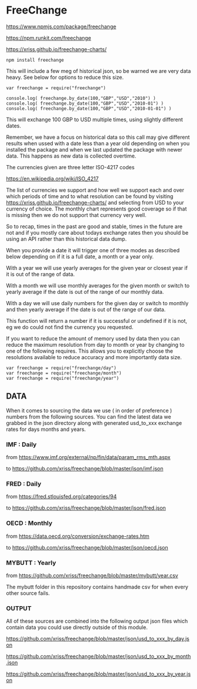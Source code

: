 
# FreeChange

https://www.npmjs.com/package/freechange

https://npm.runkit.com/freechange

https://xriss.github.io/freechange-charts/


	npm install freechange


This will include a few meg of historical json, so be warned we are 
very data heavy. See below for options to reduce this size.


	var freechange = require("freechange")

	console.log( freechange.by_date(100,"GBP","USD","2010") )
	console.log( freechange.by_date(100,"GBP","USD","2010-01") )
	console.log( freechange.by_date(100,"GBP","USD","2010-01-01") )


This will exchange 100 GBP to USD multiple times, using slightly 
different dates.

Remember, we have a focus on historical data so this call may give 
different results when ussed with a date less than a year old depending 
on when you installed the package and when we last updated the package 
with newer data. This happens as new data is collected overtime.

The currencies given are three letter ISO-4217 codes 

https://en.wikipedia.org/wiki/ISO_4217

The list of currencies we support and how well we support each and over 
which periods of time and to what resolution can be found by visiting 
https://xriss.github.io/freechange-charts/ and selecting from USD to 
your currency of choice. The monthly chart represents good coverage so 
if that is missing then we do not support that currency very well.


So to recap, times in the past are good and stable, times in the future 
are not and if you mostly care about todays exchange rates then you 
should be using an API rather than this historical data dump.

When you provide a date it will trigger one of three modes as described 
below depending on if it is a full date, a month or a year only.

With a year we will use yearly averages for the given year or closest 
year if it is out of the range of data.

With a month we will use monthly averages for the given month or switch 
to yearly average if the date is out of the range of our monthly data.

With a day we will use daily numbers for the given day or switch to 
monthly and then yearly average if the date is out of the range of our 
data.

This function will return a number if it is successful or undefined if 
it is not, eg we do could not find the currency you requested.


If you want to reduce the amount of memory used by data then you can 
reduce the maximum resolution from day to month or year by changing to 
one of the following requires. This allows you to explicitly choose the 
resolutions available to reduce accuracy and more importantly data 
size.



	var freechange = require("freechange/day")
	var freechange = require("freechange/month")
	var freechange = require("freechange/year")


## DATA

When it comes to sourcing the data we use ( in order of preference ) 
numbers from the following sources. You can find the latest data we 
grabbed in the json directory along with generated usd_to_xxx exchange 
rates for days months and years.


### IMF : Daily

from https://www.imf.org/external/np/fin/data/param_rms_mth.aspx

to https://github.com/xriss/freechange/blob/master/json/imf.json


### FRED : Daily

from https://fred.stlouisfed.org/categories/94

to https://github.com/xriss/freechange/blob/master/json/fred.json


### OECD : Monthly

from https://data.oecd.org/conversion/exchange-rates.htm

to https://github.com/xriss/freechange/blob/master/json/oecd.json


### MYBUTT : Yearly

from https://github.com/xriss/freechange/blob/master/mybutt/year.csv

The mybutt folder in this repository contains handmade csv for when 
every other source fails.


### OUTPUT

All of these sources are combined into the following output json files 
which contain data you could use directly outside of this module.


https://github.com/xriss/freechange/blob/master/json/usd_to_xxx_by_day.json

https://github.com/xriss/freechange/blob/master/json/usd_to_xxx_by_month.json

https://github.com/xriss/freechange/blob/master/json/usd_to_xxx_by_year.json

